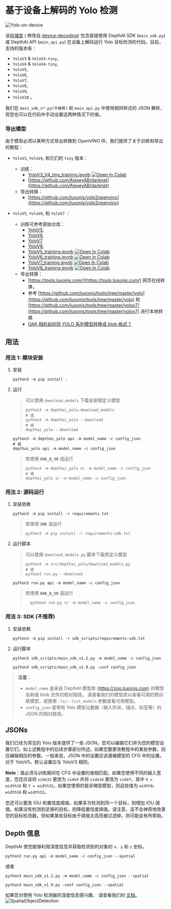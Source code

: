 # 基于设备上解码的 Yolo 检测

![Yolo-on-device](https://user-images.githubusercontent.com/56075061/144863222-a52be87e-b1f0-4a0a-b39b-f865bbb6e4a4.png)

该[存储库](https://github.com/richard-xx/DepthAI_Yolo) (
修改自 [device-decoding](https://github.com/luxonis/depthai-experiments/tree/master/gen2-yolo/device-decoding))
包含直接使用 DepthAI SDK (`main_sdk.py`) 或 DepthAI API (`main_api.py`) 在设备上解码运行 Yolo 目标检测的代码。目前，支持的版本有：

* `YoloV3` & `YoloV3-tiny`,
* `YoloV4` & `YoloV4-tiny`,
* `YoloV5`,
* `YoloV6`,
* `YoloV7`,
* `YoloV8`,
* `YoloV9`,
* `YoloV10` 。

我们在 `main_sdk_v*.py(不推荐)` 和 `main_api.py` 中使用相同样式的 JSON 解析，但您也可以在代码中手动设置这两种情况下的值。

### 导出模型

由于模型必须以某种方式导出转换到 OpenVINO IR，我们提供了关于训练和导出的教程：

* `YoloV3`, `YoloV4`, 和它们的 `tiny` 版本：
    * 训练：
        * [YoloV3_V4_tiny_training.ipynb](https://github.com/luxonis/depthai-ml-training/blob/master/colab-notebooks/YoloV3_V4_tiny_training.ipynb) [![Open In Colab](https://colab.research.google.com/assets/colab-badge.svg)](https://colab.research.google.com/github/luxonis/depthai-ml-training/blob/master/colab-notebooks/YoloV3_V4_tiny_training.ipynb)
        * [https://github.com/AlexeyAB/darknet](https://github.com/AlexeyAB/darknet)
    * 导出转换：
        * [https://github.com/luxonis/yolo2openvino](https://github.com/luxonis/yolo2openvino)

* `YoloV5`, `YoloV6`, 和 `YoloV7` ：
    * 训练可参考原始仓库：
        * [YoloV5](https://github.com/ultralytics/yolov5),
        * [YoloV6](https://github.com/meituan/YOLOv6),
        * [YoloV7](https://github.com/WongKinYiu/yolov7)
        * [YoloV8](https://github.com/ultralytics/ultralytics),
        * [YoloV5_training.ipynb](https://github.com/luxonis/depthai-ml-training/blob/master/colab-notebooks/YoloV5_training.ipynb) [![Open In Colab](https://colab.research.google.com/assets/colab-badge.svg)](https://colab.research.google.com/github/luxonis/depthai-ml-training/blob/master/colab-notebooks/YoloV5_training.ipynb)
        * [YoloV6_training.ipynb](https://github.com/luxonis/depthai-ml-training/blob/master/colab-notebooks/YoloV6_training.ipynb) [![Open In Colab](https://colab.research.google.com/assets/colab-badge.svg)](https://colab.research.google.com/github/luxonis/depthai-ml-training/blob/master/colab-notebooks/YoloV6_training.ipynb)
        * [YoloV7_training.ipynb](https://github.com/luxonis/depthai-ml-training/blob/master/colab-notebooks/YoloV7_training.ipynb) [![Open In Colab](https://colab.research.google.com/assets/colab-badge.svg)](https://colab.research.google.com/github/luxonis/depthai-ml-training/blob/master/colab-notebooks/YoloV7_training.ipynb)
        * [YoloV8_training.ipynb](https://github.com/luxonis/depthai-ml-training/blob/master/colab-notebooks/YoloV8_training.ipynb) [![Open In Colab](https://colab.research.google.com/assets/colab-badge.svg)](https://colab.research.google.com/github/luxonis/depthai-ml-training/blob/master/colab-notebooks/YoloV8_training.ipynb)
    * 导出转换：
        * [https://tools.luxonis.com/](https://tools.luxonis.com/)
          网页在线转换，
        * 参考 [https://github.com/luxonis/tools/tree/master/yolo](https://github.com/luxonis/tools/tree/master/yolo)
          和 [https://github.com/luxonis/tools/tree/master/yolov7](https://github.com/luxonis/tools/tree/master/yolov7)
          进行本地转换
        * [OAK 相机如何将 YOLO 系列模型转换成 blob 格式？](https://www.oakchina.cn/tag/yolo/)

## 用法

### 用法 1: 模块安装

1. 安装
    ```shell
    python3 -m pip install .
    ```
2. 运行
   > 可以使用 `download_models` 下载全部预定义模型
   > ```shell
    > python3 -m depthai_yolo.download_models
    > # 或
    > python3 -m depthai_yolo --download
    > # 或
    > depthai_yolo --download
    > ```

    ```shell
    python3 -m depthai_yolo api -m model_name -c config_json
    # 或
    depthai_yolo api -m model_name -c config_json
    ```
   > 若使用 **`OAK_D_SR`** 请运行
   >    ```shell
    >    python3 -m depthai_yolo sr -m model_name -c config_json
    >    # 或
    >    depthai_yolo sr -m model_name -c config_json
    >    ```

### 用法 2: 源码运行

1. 安装依赖
    ```shell
    python3 -m pip install -r requirements.txt
    ```
   > 若使用 **`SDK`** 请运行
   > ```shell
    > python3 -m pip install -r requirements-sdk.txt
    > ```
2. 运行脚本
    > 可以使用 `download_models.py` 脚本下载预定义模型
    > ```shell
    > python3 -m src/depthai_yolo/download_models.py
    > # 或
    > python3 run.py --download
    > ```

    ```shell
    python3 run.py api -m model_name -c config_json
    ```
   > 若使用 **`OAK_D_SR`** 请运行
   > ```shell
    >   python3 run.py sr -m model_name -c config_json
    > ```
   >

### 用法 3: SDK (不推荐)
1. 安装依赖
    ```shell
    python3 -m pip install -r sdk_scripts/requirements-sdk.txt
    ```
2. 运行脚本
    ```shell
    python3 sdk_scripts/main_sdk_v1.2.py -m model_name -c config_json
    ```
    ```shell
    python3 sdk_scripts/main_sdk_v1.9.py -conf config_json
    ```

> **注意**：
>
> * `model_name` 是来自 DepthAI 模型库 (https://zoo.luxonis.com) 的模型名称或 blob 文件的相对路径。
    请查看我们的模型库以查看可用的预训练模型，或使用 `-ls/--list_models` 参数查看可用模型。
> * `config_json` 是带有 Yolo 模型元数据（输入形状、锚点、标签等）的 JSON 的相对路径。

## JSONs

我们已经为常见的 Yolo 版本提供了一些 JSON。您可以编辑它们并为您的模型设置它们，如上述教程中的后续步骤部分所述。如果您要更改教程中的某些参数，则应编辑相应的参数。一般来说，JSON
中的设置应该遵循模型的 CFG 中的设置。对于 YoloV5，默认设置应与 YoloV3 相同。

**Note**：值必须与训练期间在 CFG 中设置的值相匹配。如果您使用不同的输入宽度，您还应该将 `side32` 更改为 `sideX`
并将 `side16` 更改为 `sideY`，其中 `X = width16` 和 `Y = width32`。如果您使用的是非微型模型，则这些值为 `width8`、`width16`
和 `width32`。

您还可以更改 IOU 和置信度阈值。如果多次检测到同一个目标，则增加 IOU
阈值。如果没有检测到足够的目标，则降低置信度阈值。请注意，这不会神奇地改善您的目标检测器，但如果某些目标由于阈值太高而被过滤掉，则可能会有所帮助。

## Depth 信息

DepthAI 使您能够利用深度信息并获取检测到的对象的 `x`、`y` 和 `z` 坐标。

```shell
python3 run.py api -m model_name -c config_json --spatial
```

或者

```shell
python3 main_sdk_v1.2.py -m model_name -c config_json --spatial

```

```shell
python3 main_sdk_v1.9.py -conf config_json --spatial
```

如果您对使用 Yolo 检测器的深度信息感兴趣，
请查看我们的 [文档](https://docs.oakchina.cn/projects/api/samples/SpatialDetection/spatial_tiny_yolo.html)。
![SpatialObjectDetection](https://user-images.githubusercontent.com/56075061/144864639-4519699e-d3da-4172-b66b-0495ea11317e.png)
